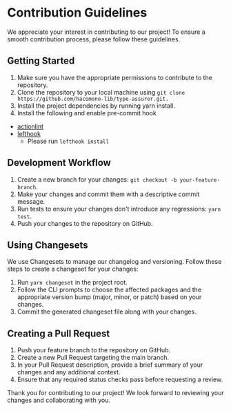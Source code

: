 # Contribution Guidelines

We appreciate your interest in contributing to our project! To ensure a smooth contribution process, please follow these guidelines.

## Getting Started

1. Make sure you have the appropriate permissions to contribute to the repository.
1. Clone the repository to your local machine using `git clone https://github.com/hacomono-lib/type-assurer.git.`
1. Install the project dependencies by running yarn install.
1. Install the following and enable pre-commit hook

- [actionlint](https://github.com/rhysd/actionlint/tree/main)
- [lefthook](https://github.com/evilmartians/lefthook/wiki/Comparison-with-other-solutions)
  - Please run `lefthook install`

## Development Workflow

1. Create a new branch for your changes: `git checkout -b your-feature-branch`.
1. Make your changes and commit them with a descriptive commit message.
1. Run tests to ensure your changes don't introduce any regressions: `yarn test`.
1. Push your changes to the repository on GitHub.

## Using Changesets

We use Changesets to manage our changelog and versioning. Follow these steps to create a changeset for your changes:

1. Run `yarn changeset` in the project root.
1. Follow the CLI prompts to choose the affected packages and the appropriate version bump (major, minor, or patch) based on your changes.
1. Commit the generated changeset file along with your changes.

## Creating a Pull Request

1. Push your feature branch to the repository on GitHub.
1. Create a new Pull Request targeting the main branch.
1. In your Pull Request description, provide a brief summary of your changes and any additional context.
1. Ensure that any required status checks pass before requesting a review.

Thank you for contributing to our project! We look forward to reviewing your changes and collaborating with you.
